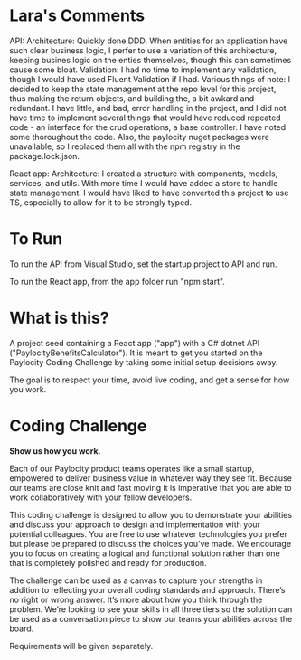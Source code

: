 # Lara's Comments

API: 
  Architecture: Quickly done DDD. When entities for an application have such clear business logic, I perfer to use a variation of this architecture, keeping busines logic on the enties themselves, though this can sometimes cause some bloat.
  Validation: I had no time to implement any validation, though I would have used Fluent Validation if I had.
  Various things of note: I decided to keep the state management at the repo level for this project, thus making the return objects, and  building the, a bit awkard and redundant. I have little, and bad, error handling in the project, and I did not have time to implement several things that would have reduced repeated code - an interface for the crud operations, a base controller. I have noted some thoroughout the code. Also, the paylocity nuget packages were unavailable, so I replaced them all with the npm registry in the package.lock.json.

React app: 
  Architecture: I created a structure with components, models, services, and utils. With more time I would have added a store to handle state management.
  I would have liked to have converted this project to use TS, especially to allow for it to be strongly typed.
  
# To Run
  To run the API from Visual Studio, set the startup project to API and run.
  
  To run the React app, from the app folder run "npm start".

# What is this?

A project seed containing a React app ("app") with a C# dotnet API ("PaylocityBenefitsCalculator").  It is meant to get you started on the Paylocity Coding Challenge by taking some initial setup decisions away.

The goal is to respect your time, avoid live coding, and get a sense for how you work.

# Coding Challenge

**Show us how you work.**

Each of our Paylocity product teams operates like a small startup, empowered to deliver business value in
whatever way they see fit. Because our teams are close knit and fast moving it is imperative that you are able
to work collaboratively with your fellow developers. 

This coding challenge is designed to allow you to demonstrate your abilities and discuss your approach to
design and implementation with your potential colleagues. You are free to use whatever technologies you
prefer but please be prepared to discuss the choices you’ve made. We encourage you to focus on creating a
logical and functional solution rather than one that is completely polished and ready for production.

The challenge can be used as a canvas to capture your strengths in addition to reflecting your overall coding
standards and approach. There’s no right or wrong answer.  It’s more about how you think through the
problem. We’re looking to see your skills in all three tiers so the solution can be used as a conversation piece
to show our teams your abilities across the board.

Requirements will be given separately.
